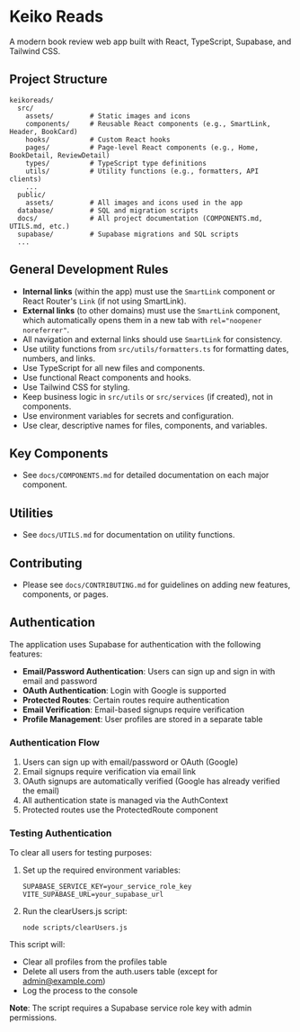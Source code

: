 # Keiko Reads

A modern book review web app built with React, TypeScript, Supabase, and Tailwind CSS.

## Project Structure

```
keikoreads/
  src/
    assets/         # Static images and icons
    components/     # Reusable React components (e.g., SmartLink, Header, BookCard)
    hooks/          # Custom React hooks
    pages/          # Page-level React components (e.g., Home, BookDetail, ReviewDetail)
    types/          # TypeScript type definitions
    utils/          # Utility functions (e.g., formatters, API clients)
    ...
  public/
    assets/         # All images and icons used in the app
  database/         # SQL and migration scripts
  docs/             # All project documentation (COMPONENTS.md, UTILS.md, etc.)
  supabase/         # Supabase migrations and SQL scripts
  ...
```

## General Development Rules

- **Internal links** (within the app) must use the `SmartLink` component or React Router's `Link` (if not using SmartLink).
- **External links** (to other domains) must use the `SmartLink` component, which automatically opens them in a new tab with `rel="noopener noreferrer"`.
- All navigation and external links should use `SmartLink` for consistency.
- Use utility functions from `src/utils/formatters.ts` for formatting dates, numbers, and links.
- Use TypeScript for all new files and components.
- Use functional React components and hooks.
- Use Tailwind CSS for styling.
- Keep business logic in `src/utils` or `src/services` (if created), not in components.
- Use environment variables for secrets and configuration.
- Use clear, descriptive names for files, components, and variables.

## Key Components

- See `docs/COMPONENTS.md` for detailed documentation on each major component.

## Utilities

- See `docs/UTILS.md` for documentation on utility functions.

## Contributing

- Please see `docs/CONTRIBUTING.md` for guidelines on adding new features, components, or pages.

## Authentication

The application uses Supabase for authentication with the following features:

- **Email/Password Authentication**: Users can sign up and sign in with email and password
- **OAuth Authentication**: Login with Google is supported
- **Protected Routes**: Certain routes require authentication
- **Email Verification**: Email-based signups require verification
- **Profile Management**: User profiles are stored in a separate table

### Authentication Flow

1. Users can sign up with email/password or OAuth (Google)
2. Email signups require verification via email link
3. OAuth signups are automatically verified (Google has already verified the email)
4. All authentication state is managed via the AuthContext
5. Protected routes use the ProtectedRoute component

### Testing Authentication

To clear all users for testing purposes:

1. Set up the required environment variables:
   ```
   SUPABASE_SERVICE_KEY=your_service_role_key
   VITE_SUPABASE_URL=your_supabase_url
   ```

2. Run the clearUsers.js script:
   ```
   node scripts/clearUsers.js
   ```

This script will:
- Clear all profiles from the profiles table
- Delete all users from the auth.users table (except for admin@example.com)
- Log the process to the console

**Note**: The script requires a Supabase service role key with admin permissions.
